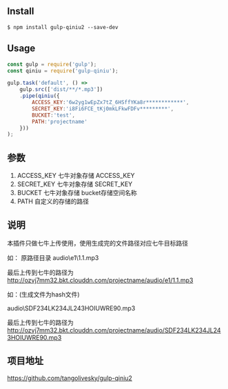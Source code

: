 
## Install

```
$ npm install gulp-qiniu2 --save-dev
```

## Usage

```js
const gulp = require('gulp');
const qiniu = require('gulp-qiniu');

gulp.task('default', () =>
    gulp.src(['dist/**/*.mp3'])
    .pipe(qiniu({
        ACCESS_KEY:'6w2yg1wEpZx7tZ_6HSffYKa8r************',
        SECRET_KEY:'i8Fi6FCE_tKj0mkLFkwFDFv*********',
        BUCKET:'test',
        PATH:'projectname'
    }))
);
```

## 参数

1. ACCESS_KEY   七牛对象存储 ACCESS_KEY
2. SECRET_KEY   七牛对象存储 SECRET_KEY
3. BUCKET       七牛对象存储 bucket存储空间名称
4. PATH         自定义的存储的路径


## 说明

本插件只做七牛上传使用，使用生成完的文件路径对应七牛目标路径

如：
原路径目录
audio\e1\1.1.mp3

最后上传到七牛的路径为
http://ozvj7mm32.bkt.clouddn.com/projectname/audio/e1/1.1.mp3

如：(生成文件为hash文件)

audio\SDF234LK234JL243HOIUWRE90.mp3

最后上传到七牛的路径为
http://ozvj7mm32.bkt.clouddn.com/projectname/audio/SDF234LK234JL243HOIUWRE90.mp3


## 项目地址
https://github.com/tangolivesky/gulp-qiniu2
